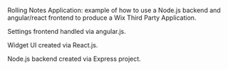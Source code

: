 Rolling Notes Application: example of how to use a Node.js backend and 
angular/react frontend to produce a Wix Third Party Application.

Settings frontend handled via angular.js.

Widget UI created via React.js.

Node.js backend created via Express project.